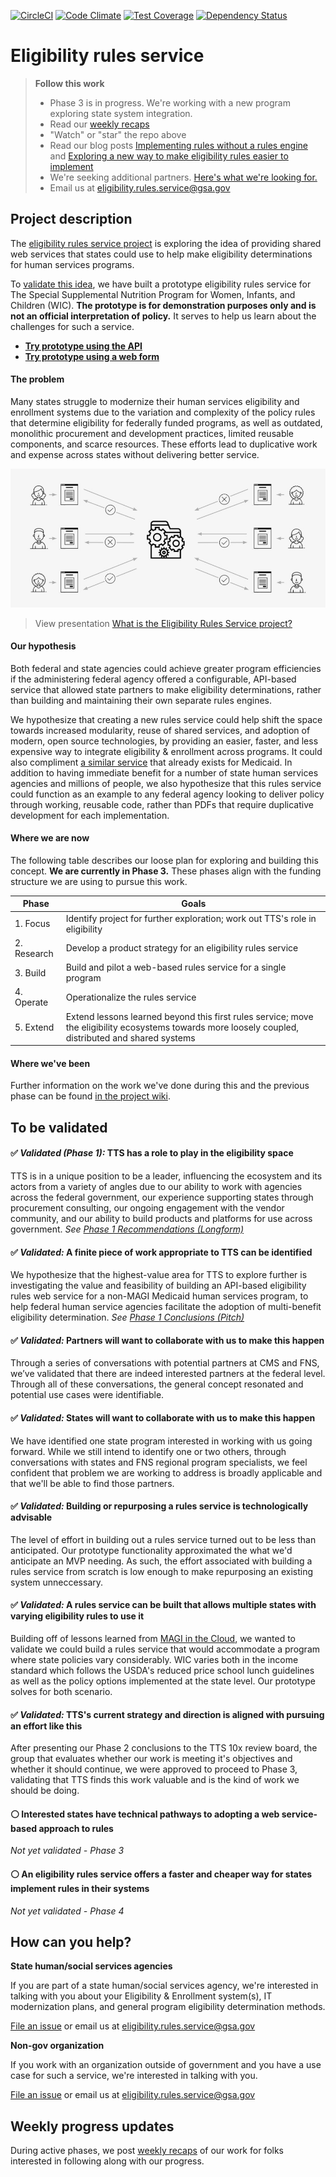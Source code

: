 
[![CircleCI](https://circleci.com/gh/18F/eligibility-rules-service.svg?style=svg)](https://circleci.com/gh/18F/eligibility-rules-service)
[![Code Climate](https://codeclimate.com/github/18F/eligibility-rules-service/badges/gpa.svg)](https://codeclimate.com/github/18F/eligibility-rules-service)
[![Test Coverage](https://codeclimate.com/github/18F/eligibility-rules-service/badges/coverage.svg)](https://codeclimate.com/github/18F/eligibility-rules-service/coverage)
[![Dependency Status](https://gemnasium.com/badges/github.com/18F/eligibility-rules-service.svg)](https://gemnasium.com/github.com/18F/eligibility-rules-service)

# Eligibility rules service

> **Follow this work** 
> - Phase 3 is in progress. We're working with a new program exploring state system integration.
> - Read our [weekly recaps](https://github.com/18F/eligibility-rules-service/wiki/Weekly-recaps#phase-3---october-1-2018-to-present)
> - "Watch" or "star" the repo above
> - Read our blog posts [Implementing rules without a rules engine](https://18f.gsa.gov/2018/10/09/implementing-rules-without-rules-engines/) and [Exploring a new way to make eligibility rules easier to implement](https://18f.gsa.gov/2018/10/16/exploring-a-new-way-to-make-eligibility-rules-easier-to-implement/)
> - We're seeking additional partners. [Here's what we're looking for.](lets-talk.md)
> - Email us at eligibility.rules.service@gsa.gov

## Project description

The [eligibility rules service project](#project-description) is exploring the idea of providing shared web services that states could use to help make eligibility determinations for human services programs.

To [validate this idea](#to-be-validated), we have built a prototype eligibility rules service for The Special Supplemental Nutrition Program for Women, Infants, and Children (WIC). **The prototype is for demonstration purposes only and is not an official interpretation of policy.** It serves to help us learn about the challenges for such a service.   

- [**Try prototype using the API**](https://github.com/18F/wic_rules#using-the-api)
- [**Try prototype using a web form**](https://eligibility-rules-form.fr.cloud.gov/)

#### The problem

Many states struggle to modernize their human services eligibility and enrollment systems due to the variation and complexity of the policy rules that determine eligibility for federally funded programs, as well as outdated, monolithic procurement and development practices, limited reusable components, and scarce resources. These efforts lead to duplicative work and expense across states without delivering better service.

[![View project introduction presentation](assets/what-is-the-eligibility-rules-service-project.jpg)](assets/what-is-the-eligibility-rules-service-project.pdf)

> View presentation [What is the Eligibility Rules Service project?](assets/what-is-the-eligibility-rules-service-project.pdf)

#### Our hypothesis

Both federal and state agencies could achieve greater program efficiencies if the administering federal agency offered a configurable, API-based service that allowed state partners to make eligibility determinations, rather than building and maintaining their own separate rules engines.

We hypothesize that creating a new rules service could help shift the space towards increased modularity, reuse of shared services, and adoption of modern, open source technologies, by providing an easier, faster, and less expensive way to integrate eligibility & enrollment across programs. It could also compliment [a similar service](https://www.medicaideligibilityapi.org/#/application) that already exists for Medicaid. In addition to having immediate benefit for a number of state human services agencies and millions of people, we also hypothesize that this rules service could function as an example to any federal agency looking to deliver policy through working, reusable code, rather than PDFs that require duplicative development for each implementation.

#### Where we are now

The following table describes our loose plan for exploring and building this concept. **We are currently in Phase 3.** These phases align with the funding structure we are using to pursue this work.

| Phase | Goals |
| ------------- | ------------- |
| 1. Focus  | Identify project for further exploration; work out TTS's role in eligibility |
| 2. Research  | Develop a product strategy for an eligibility rules service |
| 3. Build  | Build and pilot a web-based rules service for a single program |
| 4. Operate  | Operationalize the rules service |
| 5. Extend  | Extend lessons learned beyond this first rules service; move the eligibility ecosystems towards more loosely coupled, distributed and shared systems |

#### Where we've been

Further information on the work we've done during this and the previous phase can be found [in the project wiki](https://github.com/18F/eligibility-rules-service/wiki).

## To be validated

#### :white_check_mark: _Validated (Phase 1):_ TTS has a role to play in the eligibility space
TTS is in a unique position to be a leader, influencing the ecosystem and its actors from a variety of angles due to our ability to work with agencies across the federal government, our experience supporting states through procurement consulting, our ongoing engagement with the vendor community, and our ability to build products and platforms for use across government. _See [Phase 1 Recommendations (Longform)](https://github.com/18F/eligibility-rules-service/wiki/Phase-1-Recommendations-:-Longform)_

#### :white_check_mark: _Validated:_ A finite piece of work appropriate to TTS can be identified
We hypothesize that the highest-value area for TTS to explore further is investigating the value and feasibility of building an API-based eligibility rules web service for a non-MAGI Medicaid human services program, to help federal human service agencies facilitate the adoption of multi-benefit eligibility determination. _See [Phase 1 Conclusions (Pitch)](https://github.com/18F/eligibility-rules-service/wiki/Phase-1-Recommendations-:-Pitch)_

#### :white_check_mark: _Validated:_ Partners will want to collaborate with us to make this happen
Through a series of conversations with potential partners at CMS and FNS, we’ve validated that there are indeed interested partners at the federal level. Through all of these conversations, the general concept resonated and potential use cases were identifiable.

#### :white_check_mark: _Validated:_ States will want to collaborate with us to make this happen
We have identified one state program interested in working with us going forward. While we still intend to identify one or two others, through conversations with states and FNS regional program specialists, we feel confident that problem we are working to address is broadly applicable and that we'll be able to find those partners.  

#### :white_check_mark: _Validated:_ Building or repurposing a rules service is technologically advisable
The level of effort in building out a rules service turned out to be less than anticipated. Our prototype functionality approximated the what we'd anticipate an MVP needing. As such, the effort associated with building a rules service from scratch is low enough to make repurposing an existing system unneccessary.

#### :white_check_mark: _Validated:_ A rules service can be built that allows multiple states with varying eligibility rules to use it
Building off of lessons learned from [MAGI in the Cloud](https://www.medicaideligibilityapi.org/#/application), we wanted to validate we could build a rules service that would accommodate a program where state policies vary considerably. WIC varies both in the income standard which follows the USDA's reduced price school lunch guidelines as well as the policy options implemented at the state level. Our prototype solves for both scenario.

#### :white_check_mark: _Validated:_ TTS's current strategy and direction is aligned with pursuing an effort like this
After presenting our Phase 2 conclusions to the TTS 10x review board, the group that evaluates whether our work is meeting it's objectives and whether it should continue, we were approved to proceed to Phase 3, validating that TTS finds this work valuable and is the kind of work we should be doing.

#### :white_circle: Interested states have technical pathways to adopting a web service-based approach to rules
_Not yet validated - Phase 3_

#### :white_circle: An eligibility rules service offers a faster and cheaper way for states implement rules in their systems
_Not yet validated - Phase 4_


## How can you help?

**State human/social services agencies**

If you are part of a state human/social services agency, we're interested in talking with you about your Eligibility & Enrollment system(s), IT modernization plans, and general program eligibility determination methods.

[File an issue](https://github.com/18F/eligibility-rules-service-exemplar-research/issues) or email us at eligibility.rules.service@gsa.gov

**Non-gov organization**

If you work with an organization outside of government and you have a use case for such a service, we're interested in talking with you.

[File an issue](https://github.com/18F/eligibility-rules-service-exemplar-research/issues) or email us at eligibility.rules.service@gsa.gov

## Weekly progress updates

During active phases, we post [weekly recaps](https://github.com/18F/eligibility-rules-service/wiki/Weekly-recaps) of our work for folks interested in following along with our progress.
